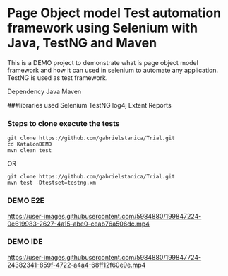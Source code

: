 # Page Object model Test automation framework using Selenium with Java, TestNG and Maven

This is a DEMO project to demonstrate what is page object model framework and how it can used in selenium to automate any application.
TestNG is used as test framework.

Dependency
Java
Maven

###libraries used
Selenium
TestNG
log4j
Extent Reports

### Steps to clone execute the tests
```
git clone https://github.com/gabrielstanica/Trial.git
cd KatalonDEMO
mvn clean test
```
OR
```
git clone https://github.com/gabrielstanica/Trial.git
mvn test -Dtestset=testng.xm
```


### DEMO E2E

https://user-images.githubusercontent.com/5984880/199847224-0e619983-2627-4a15-abe0-ceab76a506dc.mp4

### DEMO IDE



https://user-images.githubusercontent.com/5984880/199847724-24382341-859f-4722-a4a4-68ff12f60e9e.mp4



